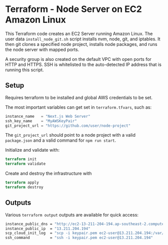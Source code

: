# Terraform - Node Server on EC2 Amazon Linux

This Terraform code creates an EC2 Server running Amazon Linux. The user data `install_node_git.sh` script installs nvm, node, git, and iptables. It then git clones a specified node project, installs node packages, and runs the node server with mapped ports.

A security group is also created on the default VPC with open ports for HTTP and HTTPS. SSH is whitelisted to the auto-detected IP address that is running this script.

## Setup

Requires terraform to be installed and global AWS credentials to be set.

The most important variables can get set in `terraform.tfvars`, such as:

```terraform
instance_name   = "Next.js Web Server"
ssh_key_name    = "MyAWSKeyPair"
git_project_url = "https://github.com/user/node-project"
```

The `git_project_url` should point to a node project with a valid `package.json` and a valid command for `npm run start`.

Initialize and validate with:

```terraform
terraform init
terraform validate
```

Create and destroy the infrastructure with 

```terraform
terraform apply
terraform destroy
```

## Outputs

Various `terraform output` outputs are available for quick access:

```bash
instance_public_dns = "http://ec2-13-211-204-194.ap-southeast-2.compute.amazonaws.com"
instance_public_ip  = "13.211.204.194"
scp_cloud_init_log  = "scp -i keypair.pem ec2-user@13.211.204.194:/var/log/cloud-init-output.log cloud-init-output.log"
ssh_command         = "ssh -i keypair.pem ec2-user@13.211.204.194"
```
